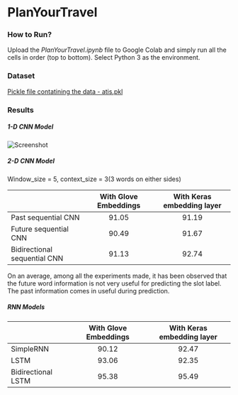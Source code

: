 # PlanYourTravel


### **How to Run?**
Upload the _*PlanYourTravel.ipynb*_ file to Google Colab and simply run all the cells in order (top to bottom).
Select Python 3 as the environment.

### **Dataset**
[Pickle file contatining the data - atis.pkl](https://github.com/AkhilaMangipudi/PlanYourTravel/blob/master/atis.pkl)

### **Results**

##### 1-D CNN Model

![Screenshot](../master/1D_CNN_Results.png?raw=true)

##### 2-D CNN Model

Window_size = 5, context_size = 3(3 words on either sides)

|                              | With Glove Embeddings        | With Keras embedding layer   |
|------------------------------|:----------------------------:|:----------------------------:|
| Past sequential CNN          | 91.05                        | 91.19                        |
| Future sequential CNN        | 90.49                        | 91.67                        |
| Bidirectional sequential CNN | 91.13                        | 92.74                        |

On an average, among all the experiments made, it has been observed that the future word information is not very useful for predicting the slot label. The past information comes in useful during prediction.

##### RNN Models

|                              | With Glove Embeddings        | With Keras embedding layer   |
|------------------------------|:----------------------------:|:----------------------------:|
| SimpleRNN                    | 90.12                        | 92.47                        |
| LSTM                         | 93.06                        | 92.35                        |
| Bidirectional LSTM           | 95.38                        | 95.49                        |

